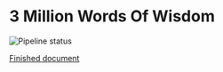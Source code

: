 # 3 Million Words Of Wisdom

![Pipeline status](https://github.com/jannismilz/3mil-words-of-wisdom/actions/workflows/build.yml/badge.svg)

[Finished document](https://kdrive.infomaniak.com/app/share/1177087/88cab7cf-0a25-417a-81a6-b2666034d667)
